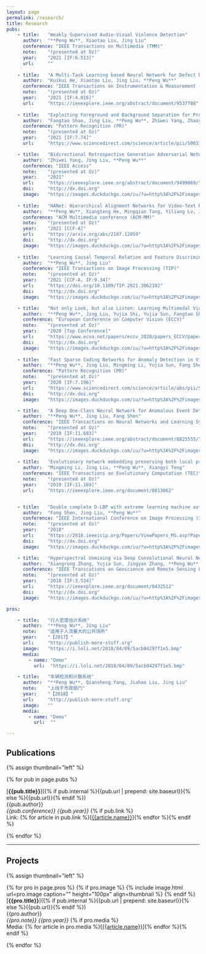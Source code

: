 ```yaml
---
layout: page
permalink: /research/
title: Research
pubs:
    - title:   "Weakly Supervised Audio-Visual Violence Detection"
      author:  "**Peng Wu**, Xiaotao Liu, Jing Liu"
      conference: "IEEE Transactions on Multimedia (TMM)"
      note:    "(presented at Oz)"
      year:    "2021 [IF:6.513]"
      url:     "" 
      
    - title:   "A Multi-Task Learning based Neural Network for Defect Detection on Textured Surfaces under Weak Supervision"
      author:  "Kuikui He, Xiaotao Liu, Jing Liu, **Peng Wu**"
      conference: "IEEE Transactions on Instrumentation & Measurement (TIM)"
      note:    "(presented at Oz)"
      year:    "2021 [IF:4.016]"
      url:     "https://ieeexplore.ieee.org/abstract/document/9537788" 
    
    - title:   "Exploiting Foreground and Background Separation for Prohibited Item Detection in Overlapping X-Ray Images"
      author:  "Fangtao Shao, Jing Liu, **Peng Wu**, Zhiwei Yang, Zhaoyang Wu"
      conference: "Pattern Recognition (PR)"
      note:    "(presented at Oz)"
      year:    "2021 [IF:7.74]"
      url:     "https://www.sciencedirect.com/science/article/pii/S0031320321004416"

    - title:   "Bidirectional Retrospective Generation Adversarial Network for Anomaly Detection in Videos"
      author:  "Zhiwei Yang, Jing Liu, **Peng Wu**"
      conference: "IEEE Access"
      note:    "(presented at Oz)"
      year:    "2021"
      url:     "https://ieeexplore.ieee.org/abstract/document/9499069/"
      doi:     "http://dx.doi.org"
      image:   "https://images.duckduckgo.com/iu/?u=http%3A%2F%2Fimages.moviepostershop.com%2Fthe-matrix-movie-poster-1999-1020518087.jpg&f=1"
    
    - title:   "HANet: Hierarchical Alignment Networks for Video-Text Retrieval"
      author:  "**Peng Wu**, Xiangteng He, Mingqian Tang, Yiliang Lv, Jing Liu"
      conference: "ACM Multimedia conference (ACM-MM)"
      note:    "(presented at Oz)"
      year:    "2021 [CCF-A]"
      url:     "https://arxiv.org/abs/2107.12059"
      doi:     "http://dx.doi.org"
      image:   "https://images.duckduckgo.com/iu/?u=http%3A%2F%2Fimages.moviepostershop.com%2Fthe-matrix-movie-poster-1999-1020518087.jpg&f=1"
      
    - title:   "Learning Causal Temporal Relation and Feature Discrimination for Anomaly Detection"
      author:  "**Peng Wu**, Jing Liu"
      conference: "IEEE Transactions on Image Processing (TIP)"
      note:    "(presented at Oz)"
      year:    "2021 [CCF-A, IF:9.34]"
      url:     "https://doi.org/10.1109/TIP.2021.3062192"
      doi:     "http://dx.doi.org"
      image:   "https://images.duckduckgo.com/iu/?u=http%3A%2F%2Fimages.moviepostershop.com%2Fthe-matrix-movie-poster-1999-1020518087.jpg&f=1"

    - title:   "Not only Look, but also Listen: Learning Multimodal Violence Detection under Weak Supervision"
      author:  "**Peng Wu**, Jing Liu, Yujia Shi, Yujia Sun, Fangtao Shao, Zhaoyang Wu, Zhi Wei Yang"
      conference: "European Conference on Computer Vision (ECCV)"
      note:    "(presented at Oz)"
      year:    "2020 [Top Conference]"
      url:     "https://www.ecva.net/papers/eccv_2020/papers_ECCV/papers/123750324.pdf"
      doi:     "http://dx.doi.org"
      image:   "https://images.duckduckgo.com/iu/?u=http%3A%2F%2Fimages.moviepostershop.com%2Fthe-matrix-movie-poster-1999-1020518087.jpg&f=1"
     
    - title:   "Fast Sparse Coding Networks for Anomaly Detection in Videos"
      author:  "**Peng Wu**, Jing Liu, Mingming Li, Yujia Sun, Fang Shen"
      conference: "Pattern Recognition (PR)"
      note:    "(presented at Oz)"
      year:    "2020 [IF:7.196]"
      url:     "https://www.sciencedirect.com/science/article/abs/pii/S0031320320303186"
      doi:     "http://dx.doi.org"
      image:   "https://images.duckduckgo.com/iu/?u=http%3A%2F%2Fimages.moviepostershop.com%2Fthe-matrix-movie-poster-1999-1020518087.jpg&f=1"

    - title:   "A Deep One-Class Neural Network for Anomalous Event Detection in Complex Scenes"
      author:  "**Peng Wu**, Jing Liu, Fang Shen"
      conference: "IEEE Transactions on Neural Networks and Learning Systems (TNNLS)"
      note:    "(presented at Oz)"
      year:    "2019 [IF:11.683]"
      url:     "https://ieeexplore.ieee.org/abstract/document/8825555/"
      doi:     "http://dx.doi.org"
      image:   "https://images.duckduckgo.com/iu/?u=http%3A%2F%2Fimages.moviepostershop.com%2Fthe-matrix-movie-poster-1999-1020518087.jpg&f=1"
      
    - title:   "Evolutionary network embedding preserving both local proximity and community structure"
      author:  "Mingming Li, Jing Liu, **Peng Wu**, Xiangyi Teng"
      conference: "IEEE Transactions on Evolutionary Computation (TEC)"
      note:    "(presented at Oz)"
      year:    "2019 [IF:11.169]"
      url:     "https://ieeexplore.ieee.org/document/8813062"


    - title:   "Double complete D-LBP with extreme learning machine auto-encoder and cascade forest for facial expression analysis"
      author:  "Fang Shen, Jing Liu, **Peng Wu**"
      conference: "IEEE International Conference on Image Processing (ICIP)"
      note:    "(presented at Oz)"
      year:    "2018"
      url:     "https://2018.ieeeicip.org/Papers/ViewPapers_MS.asp?PaperNum=1984"
      doi:     "http://dx.doi.org"
      image:   "https://images.duckduckgo.com/iu/?u=http%3A%2F%2Fimages.moviepostershop.com%2Fthe-matrix-movie-poster-1999-1020518087.jpg&f=1"

    - title:   "Hyperspectral Unmixing via Deep Convolutional Neural Networks"
      author:  "Xiangrong Zhang, Yujia Sun, Jingyan Zhang, **Peng Wu**, Licheng Jiao"
      conference: "IEEE Transcations on Geoscience and Remote Sensing Letters (TGRSL)"
      note:    "(presented at Oz)"
      year:    "2018 [IF:3.534]"
      url:     "https://ieeexplore.ieee.org/document/8432512"
      doi:     "http://dx.doi.org"
      image:   "https://images.duckduckgo.com/iu/?u=http%3A%2F%2Fimages.moviepostershop.com%2Fthe-matrix-movie-poster-1999-1020518087.jpg&f=1"

pros:

    - title:   "行人密度估计系统"
      author:  "**Peng Wu**, Jing Liu"
      note:    "适用于人流量大的公共场所"
      year:    "【2017】"
      url:     "http://publish-more-stuff.org"
      image:   "https://i.loli.net/2018/04/09/5acb04297f1e5.bmp"
      media:
        - name: "Demo"
          url:  "https://i.loli.net/2018/04/09/5acb04297f1e5.bmp"

    - title:   "车辆检测和计数系统"
      author:  "**Peng Wu**, Qiansheng Yang, Jiahao Liu, Jing Liu"
      note:    "上线于市政部门"
      year:    "【2018】"
      url:     "http://publish-more-stuff.org"
      image:   ""
      media:
        - name: "Demo"
          url:  ""

---
```


## Publications


  {% assign thumbnail="left" %}

  {% for pub in page.pubs %}

  [**{{pub.title}}**]({% if pub.internal %}{{pub.url | prepend: site.baseurl}}{% else %}{{pub.url}}{% endif %})<br />
  {{pub.author}}<br />
  *{{pub.conference}}*
   *{{pub.year}}* 
  {% if pub.link %}<br />Link: {% for article in pub.link %}[[{{article.name}}]({{article.url}})]{% endfor %}{% endif %}

  {% endfor %}

  

---

## Projects

{% assign thumbnail="left" %}

{% for pro in page.pros %}
{% if pro.image %}
{% include image.html url=pro.image caption="" height="100px" align=thumbnail %}
{% endif %}
[**{{pro.title}}**]({% if pub.internal %}{{pub.url | prepend: site.baseurl}}{% else %}{{pub.url}}{% endif %})<br />
{{pro.author}}<br />
*{{pro.note}}*
 *{{pro.year}}* 
{% if pro.media %}<br />Media: {% for article in pro.media %}[[{{article.name}}]({{article.url}})]{% endfor %}{% endif %}

{% endfor %}

